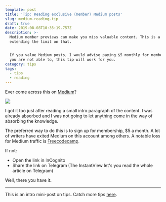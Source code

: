 ```yaml
---
template: post
title: 'Tip: Reading exclusive (member) Medium posts'
slug: medium-reading-tip
draft: true
date: 2019-08-08T10:35:19.757Z
description: >-
  Medium member previews can make you miss valuable content. This is a tip for
  extending the limit on that.


  If you value Medium posts, I would advise paying $5 monthly for membership. If
  you are not able to, this tip will work for you.
category: tips
tags:
  - tips
  - reading
---
```

Ever come across this on [Medium](https://medium.com)?

![](https://i.imgur.com/236e1sD.jpg)

I got it too just after reading a small intro paragraph of the content. I was already absorbed and I was not going to let anything come in the way of absorbing the knowledge.

The preferred way to do this is to sign up for membership, $5 a month. A lot of writers have exited Medium on this account among others. A notable loss for Medium traffic is [Freecodecamp](https://www.freecodecamp.org/forum/t/we-just-launched-developer-news-heres-how-you-can-use-it/279929).

If not:

* Open the link in InCognito
* Share the link on Telegram (The InstantView let's you read the whole article on Telegram)

Well, there you have it.

- - -

This is an intro mini-post on tips. Catch more tips [here](https://stanmd.tk/category/tips/).
